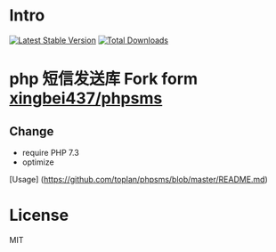 # Intro

[![Latest Stable Version](https://img.shields.io/packagist/v/xingbei437/x_phpsms.svg)](https://packagist.org/packages/xingbei437/x_phpsms)
[![Total Downloads](https://img.shields.io/packagist/dt/xingbei437/x_phpsms.svg)](https://packagist.org/packages/xingbei437/x_phpsms)


#  php 短信发送库 Fork form [xingbei437/phpsms](https://github.com/xingbei437/phpsms)

## Change

- require PHP 7.3
- optimize

[Usage] (https://github.com/toplan/phpsms/blob/master/README.md)

# License

MIT
